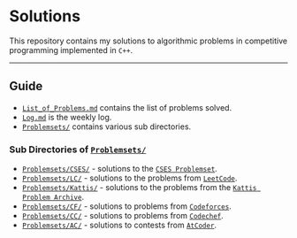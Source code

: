 # Solutions 
This repository contains my solutions to algorithmic problems in competitive programming implemented in `C++`.

---

## Guide
- [`List_of_Problems.md`](./List_of_Problems.md) contains the list of problems solved.
- [`Log.md`](./Log.md) is the weekly log.
- [`Problemsets/`](/Problemsets/) contains various sub directories. 

### Sub Directories of [`Problemsets/`](/Problemsets/)
- [`Problemsets/CSES/`](/Problemsets/CSES/) - solutions to the [`CSES Problemset`](https://cses.fi/problemset/).
- [`Problemsets/LC/`](/Problemsets/LC/) - solutions to the problems from [`LeetCode`](https://leetcode.com/problemset/).
- [`Problemsets/Kattis/`](/Problemsets/Kattis/) - solutions to the problems from the [`Kattis Problem Archive`](https://open.kattis.com/).
- [`Problemsets/CF/`](/Problemsets/CF/) - solutions to problems from [`Codeforces`](https://codeforces.com/).
- [`Problemsets/CC/`](/Problemsets/codechef.com/) - solutions to problems from [`Codechef`](https://www.codeChef.com/).
- [`Problemsets/AC/`](/Problemsets/AC/) - solutions to contests from [`AtCoder`](https://atcoder.jp/).
